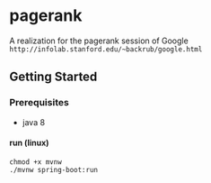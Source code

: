 # pagerank
A realization for the pagerank session of Google `http://infolab.stanford.edu/~backrub/google.html`
## Getting Started
### Prerequisites
* java 8
#### run (linux)
```
chmod +x mvnw
./mvnw spring-boot:run
```
